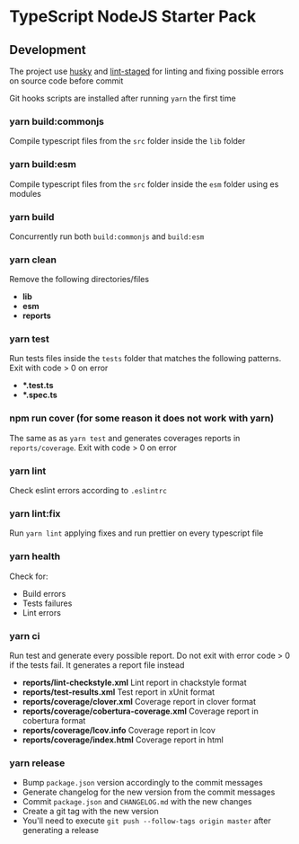 # TypeScript NodeJS Starter Pack

## Development

The project use [husky](https://github.com/typicode/husky) and
[lint-staged](https://github.com/okonet/lint-staged) for linting and fixing possible errors on
source code before commit

Git hooks scripts are installed after running `yarn` the first time

### yarn build:commonjs

Compile typescript files from the `src` folder inside the `lib` folder

### yarn build:esm

Compile typescript files from the `src` folder inside the `esm` folder using es modules

### yarn build

Concurrently run both `build:commonjs` and `build:esm`

### yarn clean

Remove the following directories/files

- **lib**
- **esm**
- **reports**

### yarn test

Run tests files inside the `tests` folder that matches the following patterns. Exit with code > 0 on
error

- **\*.test.ts**
- **\*.spec.ts**

### npm run cover (for some reason it does not work with yarn)

The same as as `yarn test` and generates coverages reports in `reports/coverage`. Exit with code > 0
on error

### yarn lint

Check eslint errors according to `.eslintrc`

### yarn lint:fix

Run `yarn lint` applying fixes and run prettier on every typescript file

### yarn health

Check for:

- Build errors
- Tests failures
- Lint errors

### yarn ci

Run test and generate every possible report. Do not exit with error code > 0 if the tests fail. It
generates a report file instead

- **reports/lint-checkstyle.xml** Lint report in chackstyle format
- **reports/test-results.xml** Test report in xUnit format
- **reports/coverage/clover.xml** Coverage report in clover format
- **reports/coverage/cobertura-coverage.xml** Coverage report in cobertura format
- **reports/coverage/lcov.info** Coverage report in lcov
- **reports/coverage/index.html** Coverage report in html

### yarn release

- Bump `package.json` version accordingly to the commit messages
- Generate changelog for the new version from the commit messages
- Commit `package.json` and `CHANGELOG.md` with the new changes
- Create a git tag with the new version
- You'll need to execute `git push --follow-tags origin master` after generating a release
